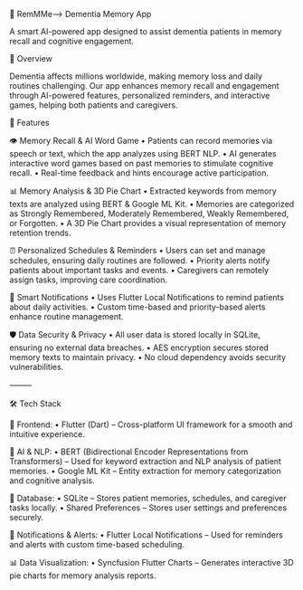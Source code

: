 🧠 RemMMe--> Dementia Memory App

A smart AI-powered app designed to assist dementia patients in memory recall and cognitive engagement.

📌 Overview

Dementia affects millions worldwide, making memory loss and daily routines challenging. Our app enhances memory recall and engagement through AI-powered features, personalized reminders, and interactive games, helping both patients and caregivers.

🚀 Features

👁️ Memory Recall & AI Word Game
	•	Patients can record memories via speech or text, which the app analyzes using BERT NLP.
	•	AI generates interactive word games based on past memories to stimulate cognitive recall.
	•	Real-time feedback and hints encourage active participation.

📊 Memory Analysis & 3D Pie Chart
	•	Extracted keywords from memory texts are analyzed using BERT & Google ML Kit.
	•	Memories are categorized as Strongly Remembered, Moderately Remembered, Weakly Remembered, or Forgotten.
	•	A 3D Pie Chart provides a visual representation of memory retention trends.

⏰ Personalized Schedules & Reminders
	•	Users can set and manage schedules, ensuring daily routines are followed.
	•	Priority alerts notify patients about important tasks and events.
	•	Caregivers can remotely assign tasks, improving care coordination.

🔔 Smart Notifications
	•	Uses Flutter Local Notifications to remind patients about daily activities.
	•	Custom time-based and priority-based alerts enhance routine management.

🛡️ Data Security & Privacy
	•	All user data is stored locally in SQLite, ensuring no external data breaches.
	•	AES encryption secures stored memory texts to maintain privacy.
	•	No cloud dependency avoids security vulnerabilities.

⸻

🛠️ Tech Stack

📱 Frontend:
	•	Flutter (Dart) – Cross-platform UI framework for a smooth and intuitive experience.

🧠 AI & NLP:
	•	BERT (Bidirectional Encoder Representations from Transformers) – Used for keyword extraction and NLP analysis of patient memories.
	•	Google ML Kit – Entity extraction for memory categorization and cognitive analysis.

💾 Database:
	•	SQLite – Stores patient memories, schedules, and caregiver tasks locally.
	•	Shared Preferences – Stores user settings and preferences securely.

🔔 Notifications & Alerts:
	•	Flutter Local Notifications – Used for reminders and alerts with custom time-based scheduling.

📊 Data Visualization:
	•	Syncfusion Flutter Charts – Generates interactive 3D pie charts for memory analysis reports.
